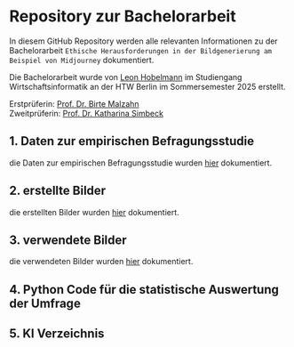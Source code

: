 # Repository zur Bachelorarbeit

 In diesem GitHub Repository werden alle relevanten Informationen zu der Bachelorarbeit `Ethische Herausforderungen in der Bildgenerierung am Beispiel von Midjourney` dokumentiert.

Die Bachelorarbeit wurde von [Leon Hobelmann](mailto:leon.hobelmann@student.htw-berlin.de) im Studiengang Wirtschaftsinformatik an der HTW Berlin im Sommersemester 2025 erstellt.

Erstprüferin: [Prof. Dr. Birte Malzahn](https://www.htw-berlin.de/hochschule/personen/person/?eid=8589)<br>
Zweitprüferin: [Prof. Dr. Katharina Simbeck](https://www.htw-berlin.de/hochschule/personen/person/?eid=9862)


## 1. Daten zur empirischen Befragungsstudie
die Daten zur empirischen Befragungsstudie wurden [hier]() dokumentiert.

## 2. erstellte Bilder
die erstellten Bilder wurden [hier](https://github.com/LeonHobelmann/bachelorarbeit/blob/main/erstelle_bilder.md) dokumentiert.

## 3. verwendete Bilder
die verwendeten Bilder wurden [hier](https://github.com/LeonHobelmann/bachelorarbeit/blob/main/verwendete_bilder.md) dokumentiert.

## 4. Python Code für die statistische Auswertung der Umfrage

## 5. KI Verzeichnis

